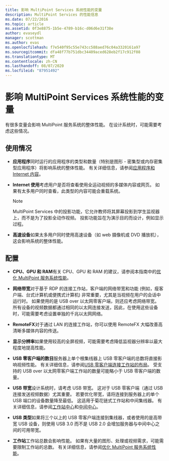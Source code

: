 ```yaml
---
title: 影响 MultiPoint Services 系统性能的变量
description: MultiPoint Services 的性能信息
ms.date: 07/22/2016
ms.topic: article
ms.assetid: 0f3e8875-1b5e-4789-b16c-d06d6e31f38e
author: evaseydl
manager: scottman
ms.author: evas
ms.openlocfilehash: f7e540f95c55e743cc588aed76c04a3320161a97
ms.sourcegitcommit: dfa48f77b751dbc34409aced628eb2f17c912f08
ms.translationtype: MT
ms.contentlocale: zh-CN
ms.lasthandoff: 08/07/2020
ms.locfileid: "87951492"
---
```

# <a name="variables-affecting-multipoint-services-system-performance"></a>影响 MultiPoint Services 系统性能的变量
有很多变量会影响 MultiPoint 服务系统的整体性能。 在设计系统时，可能需要考虑这些情况。

## <a name="usage"></a>使用情况

-   **应用程序**同时运行的应用程序的类型和数量（特别是图形 \- 密集型或内存密集型应用程序）将影响系统的整体性能。 有关详细信息，请参阅[应用程序和 Internet 内容](hardware-and-performance-recommendations.md#applications-and-internet-content)。

-   **Internet 使用**考虑用户是否将查看使用全运动视频的多媒体内容或网页。 如果有太多用户同时查看，此类型的内容可能会重载系统。

    > [!NOTE]
    > MultiPoint Services 中的投影功能，它允许教师将其屏幕投影到学生监视器上，而不是为了投影全动作视频。 投影功能旨在为演示目的而设计，例如显示过程。

-   **高速设备**如果太多用户同时使用高速设备（如 web 摄像机或 DVD 播放机），这会影响系统的整体性能。

## <a name="configuration"></a>配置

-   **CPU、GPU 和 RAM**有关 CPU、GPU 和 RAM 的建议，请参阅本指南中的[优化 MultiPoint 服务系统性能](hardware-and-performance-recommendations.md#optimize-multipoint-services-system-performance)。
-   **网络带宽**对于基于 RDP 的连接工作站，客户端的网络带宽和功能 (例如，瘦客户端、台式计算机或便携式计算机) 非常重要，尤其是当视频在用户的会话中运行时。 如果使用的是 USB over 以太网零客户端，则还应考虑网络带宽。 所有设备的视频数据都通过相同的以太网连接发送，因此，在使用这些设备时，可能需要考虑设置单独的千兆以太网网络。
-   **RemoteFX**对于通过 LAN 的连接工作站，你可以使用 RemoteFX 大幅改善高清晰多媒体内容的传送。
-   **显示分辨率**如果使用较高的全屏视频，可能需要考虑降低监视器分辨率以最大程度地提高性能。
-   **USB 零客户端的数目**服务器上单个根集线器上 USB 零客户端的总数将直接影响视频性能。 有关详细信息，请参阅[USB 零客户端连接工作站的布局](MultiPoint-services-Site-Planning.md#layout-for-usb-zero-client-connected-stations)。 受支持的 USB over 以太网零客户端工作站的数量可能略小于 USB 零客户端的数量。
-   **USB 带宽**设计系统时，请考虑 USB 带宽。  这对于 USB 零客户端（通过 USB 连接发送视频数据）尤其重要。 若要优化带宽，请将连接到服务器上的单个 USB 端口的设备数量降至最低。 这适用于菊花链式工作站和中间集线器。 有关详细信息，请参阅[工作站中心](MultiPoint-services-Site-Planning.md#station-hubs)和[中间中心](MultiPoint-services-Site-Planning.md#intermediate-hubs)。

-   **USB 类型**如果将三个以上的 USB 零客户端连接到集线器，或者使用的是高带宽 USB 设备，则使用 USB 3.0 而不是 USB 2.0 会增加服务器与中间中心之间的可用带宽。

-   **工作站**工作站总数会影响性能。 如果有大量的图形、处理或视频需求，可能需要限制工作站的总数。 有关详细信息，请参阅[优化 MultiPoint 服务系统性能](hardware-and-performance-recommendations.md#optimize-multipoint-services-system-performance)。